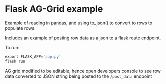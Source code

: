 # Flask AG-Grid example

Example of reading in pandas, and using to_json() to convert to rows to populate rows.

Includes an example of posting row data as a json to a flask route endpoint.

To run:
```python
export FLASK_APP='app.py'
flask run
```

AG grid modified to be editable, hence open developers console to see row data converted to JSON string being posted to the `/post_data` endpoint